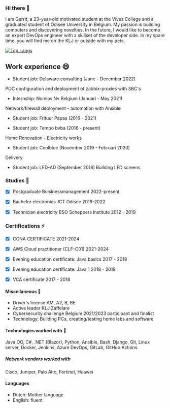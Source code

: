 ### Hi there 👋

I am Gerrit, a 23-year-old motivated student at the Vives College and a graduated student of Odisee University in Belgium.
My passion is building computers and discovering novelties.
In the future, I would like to become an expert DevOps engineer with a skillset of the developer side. 
In my spare time, you will find me on the KLJ or outside with my pets.

[![Top Langs](https://github-readme-stats.vercel.app/api/top-langs/?username=GerritVanMol&layout=donut)](https://github.com/anuraghazra/github-readme-stats)

## Work experience 😄

- Student job: Delaware consulting                                 (June - December 2022)

POC configuration and deployment of zabbix-proxies with SBC's

- Internship: Nomios Nv Belgium                                    (Januari - May 2021)

Network/firewall deployment - automation with Ansible

- Student job: Frituur Papas                                       (2016 - 2021)
 
- Student job: Tempo bvba                                          (2016 - present)

Home Renovation - Electricity works

- Student job: Coolblue                                           (November 2019 - Februari 2020)

Delivery
    
- Student job: LED-AD                                             (September 2018)
Building LED screens

### Studies 🤔
- [x] Postgraduate Buisinessmanagement                2022-present
- [x] Bachelor electronics-ICT Odisee                 2019-2022
- [x] Technician electricity BSO Scheppers Institute  2012 - 2019



### Certifications ⚡
- [x]   CCNA CERTIFICATE                            2021-2024
- [x]   AWS Cloud practitioner (CLF-C01)            2021-2024
- [x]   Evening education certificate: Java basics  2017 - 2018
- [x]   Evening education certificate: Java 1       2018 - 2019
- [x]   VCA certificate                             2017 - 2018


#### Miscellaneous 🌱

*  Driver's license AM, A2, B, BE
*  Active leader KLJ Zaffelare
*  Cybersecurity challenge Belgium 2021/2023 participant and finalist 
*  Technology: Building PCs, creating/testing home labs and software

#### Technologies worked with 🔭
Java OO, C#, .NET (Blazor), Python, 
 Ansible, Bash, Django, Git, Linux server, 
 Docker, Jenkins, Azure DevOps, GitLab, GitHub Actions
##### Network vendors worked with 
Cisco, Juniper, Palo Alto, Fortinet, Huawei


#### Languages
*  Dutch: Mother language
*  English: fluent

